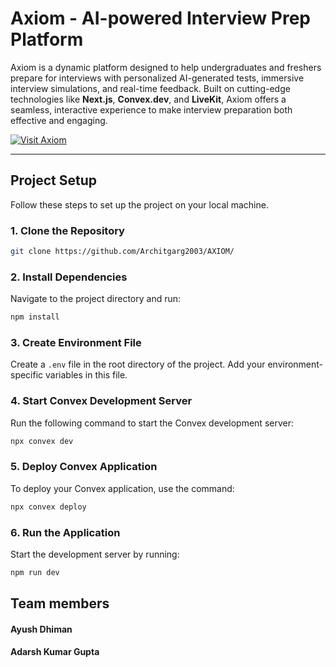 # Axiom - AI-powered Interview Prep Platform

Axiom is a dynamic platform designed to help undergraduates and freshers prepare for interviews with personalized AI-generated tests, immersive interview simulations, and real-time feedback. Built on cutting-edge technologies like **Next.js**, **Convex.dev**, and **LiveKit**, Axiom offers a seamless, interactive experience to make interview preparation both effective and engaging.

[![Visit Axiom](https://img.shields.io/badge/Visit%20Axiom-Click%20Here-blue?style=for-the-badge)](https://axiom-lyart.vercel.app/)

---

## Project Setup

Follow these steps to set up the project on your local machine.

### 1. Clone the Repository

```bash
git clone https://github.com/Architgarg2003/AXIOM/
```

### 2. Install Dependencies

Navigate to the project directory and run:

```bash
npm install
```

### 3. Create Environment File

Create a `.env` file in the root directory of the project. Add your environment-specific variables in this file.

### 4. Start Convex Development Server

Run the following command to start the Convex development server:

```bash
npx convex dev
```

### 5. Deploy Convex Application

To deploy your Convex application, use the command:

```bash
npx convex deploy
```

### 6. Run the Application

Start the development server by running:

```bash
npm run dev
```

## Team members

#### Ayush Dhiman
#### Adarsh Kumar Gupta
####
####
